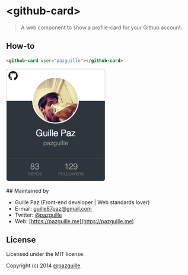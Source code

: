 # &lt;github-card&gt;

> A web component to show a profile-card for your Github account.

## How-to
```html
<github-card user="pazguille"></github-card>
```
![Example](src/assets/example.png)

## Maintained by
- Guille Paz (Front-end developer | Web standards lover)
- E-mail: [guille87paz@gmail.com](mailto:guille87paz@gmail.com)
- Twitter: [@pazguille](https://twitter.com/pazguille)
- Web: [https://pazguille.me](https://pazguille.me)

## License
Licensed under the MIT license.

Copyright (c) 2014 [@pazguille](https://twitter.com/pazguille).
